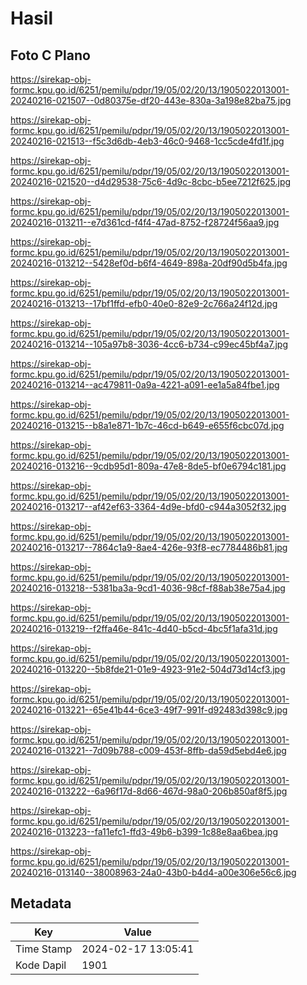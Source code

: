 # Hasil

## Foto C Plano

https://sirekap-obj-formc.kpu.go.id/6251/pemilu/pdpr/19/05/02/20/13/1905022013001-20240216-021507--0d80375e-df20-443e-830a-3a198e82ba75.jpg

https://sirekap-obj-formc.kpu.go.id/6251/pemilu/pdpr/19/05/02/20/13/1905022013001-20240216-021513--f5c3d6db-4eb3-46c0-9468-1cc5cde4fd1f.jpg

https://sirekap-obj-formc.kpu.go.id/6251/pemilu/pdpr/19/05/02/20/13/1905022013001-20240216-021520--d4d29538-75c6-4d9c-8cbc-b5ee7212f625.jpg

https://sirekap-obj-formc.kpu.go.id/6251/pemilu/pdpr/19/05/02/20/13/1905022013001-20240216-013211--e7d361cd-f4f4-47ad-8752-f28724f56aa9.jpg

https://sirekap-obj-formc.kpu.go.id/6251/pemilu/pdpr/19/05/02/20/13/1905022013001-20240216-013212--5428ef0d-b6f4-4649-898a-20df90d5b4fa.jpg

https://sirekap-obj-formc.kpu.go.id/6251/pemilu/pdpr/19/05/02/20/13/1905022013001-20240216-013213--17bf1ffd-efb0-40e0-82e9-2c766a24f12d.jpg

https://sirekap-obj-formc.kpu.go.id/6251/pemilu/pdpr/19/05/02/20/13/1905022013001-20240216-013214--105a97b8-3036-4cc6-b734-c99ec45bf4a7.jpg

https://sirekap-obj-formc.kpu.go.id/6251/pemilu/pdpr/19/05/02/20/13/1905022013001-20240216-013214--ac479811-0a9a-4221-a091-ee1a5a84fbe1.jpg

https://sirekap-obj-formc.kpu.go.id/6251/pemilu/pdpr/19/05/02/20/13/1905022013001-20240216-013215--b8a1e871-1b7c-46cd-b649-e655f6cbc07d.jpg

https://sirekap-obj-formc.kpu.go.id/6251/pemilu/pdpr/19/05/02/20/13/1905022013001-20240216-013216--9cdb95d1-809a-47e8-8de5-bf0e6794c181.jpg

https://sirekap-obj-formc.kpu.go.id/6251/pemilu/pdpr/19/05/02/20/13/1905022013001-20240216-013217--af42ef63-3364-4d9e-bfd0-c944a3052f32.jpg

https://sirekap-obj-formc.kpu.go.id/6251/pemilu/pdpr/19/05/02/20/13/1905022013001-20240216-013217--7864c1a9-8ae4-426e-93f8-ec7784486b81.jpg

https://sirekap-obj-formc.kpu.go.id/6251/pemilu/pdpr/19/05/02/20/13/1905022013001-20240216-013218--5381ba3a-9cd1-4036-98cf-f88ab38e75a4.jpg

https://sirekap-obj-formc.kpu.go.id/6251/pemilu/pdpr/19/05/02/20/13/1905022013001-20240216-013219--f2ffa46e-841c-4d40-b5cd-4bc5f1afa31d.jpg

https://sirekap-obj-formc.kpu.go.id/6251/pemilu/pdpr/19/05/02/20/13/1905022013001-20240216-013220--5b8fde21-01e9-4923-91e2-504d73d14cf3.jpg

https://sirekap-obj-formc.kpu.go.id/6251/pemilu/pdpr/19/05/02/20/13/1905022013001-20240216-013221--65e41b44-6ce3-49f7-991f-d92483d398c9.jpg

https://sirekap-obj-formc.kpu.go.id/6251/pemilu/pdpr/19/05/02/20/13/1905022013001-20240216-013221--7d09b788-c009-453f-8ffb-da59d5ebd4e6.jpg

https://sirekap-obj-formc.kpu.go.id/6251/pemilu/pdpr/19/05/02/20/13/1905022013001-20240216-013222--6a96f17d-8d66-467d-98a0-206b850af8f5.jpg

https://sirekap-obj-formc.kpu.go.id/6251/pemilu/pdpr/19/05/02/20/13/1905022013001-20240216-013223--fa11efc1-ffd3-49b6-b399-1c88e8aa6bea.jpg

https://sirekap-obj-formc.kpu.go.id/6251/pemilu/pdpr/19/05/02/20/13/1905022013001-20240216-013140--38008963-24a0-43b0-b4d4-a00e306e56c6.jpg


## Metadata

| Key        | Value               |
| ---------- | ------------------- |
| Time Stamp | 2024-02-17 13:05:41 |
| Kode Dapil | 1901                |



